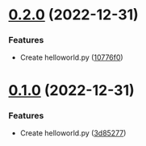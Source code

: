 # [0.2.0](https://github.com/DevOps-Team4-2022/DevOps_Oct2022_Team4_Week7/compare/v0.1.0...v0.2.0) (2022-12-31)


### Features

* Create helloworld.py ([10776f0](https://github.com/DevOps-Team4-2022/DevOps_Oct2022_Team4_Week7/commit/10776f0ddb0f8a49d46a9cfd39d8322b21668aab))



# [0.1.0](https://github.com/DevOps-Team4-2022/DevOps_Oct2022_Team4_Week7/compare/3d85277c114c8698f91e6dd9e25fabf08c3cd58f...v0.1.0) (2022-12-31)


### Features

* Create helloworld.py ([3d85277](https://github.com/DevOps-Team4-2022/DevOps_Oct2022_Team4_Week7/commit/3d85277c114c8698f91e6dd9e25fabf08c3cd58f))



